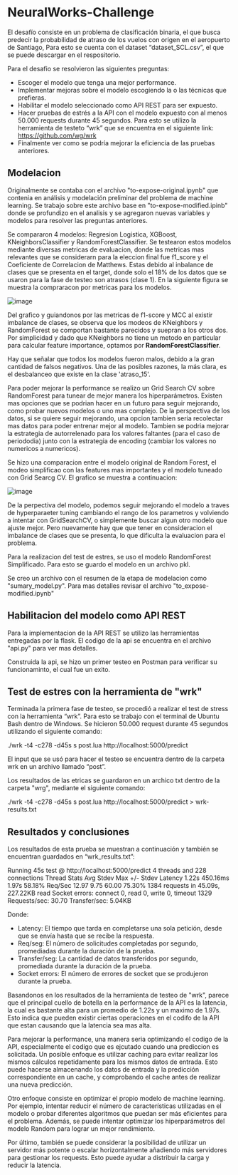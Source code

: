 # NeuralWorks-Challenge

El desafío consiste en un problema de clasificación binaria, el que busca predecir la probabilidad de atraso de los vuelos con origen en el aeropuerto de Santiago, Para esto se cuenta con el dataset “dataset_SCL.csv”, el que se puede descargar en el respositorio.

Para el desafio se resolvieron las siguientes preguntas:
-	Escoger el modelo que tenga una mejor performance.
-	Implementar mejoras sobre el modelo escogiendo la o las técnicas que prefieras.
-	Habilitar el modelo seleccionado como API REST para ser expuesto.
-	Hacer pruebas de estrés a la API con el modelo expuesto con al menos 50.000 requests durante 45 segundos. Para esto se utilizo la herramienta de testeto “wrk” que se encuentra en el siguiente link: https://github.com/wg/wrk
-	Finalmente ver como se podría mejorar la eficiencia de las pruebas anteriores.

## Modelacion

Originalmente se contaba con el archivo "to-expose-original.ipynb" que contenia en análisis y modelación preliminar del problema de machine learning. 
Se trabajo sobre este archivo base en "to-expose-modified.ipinb" donde se profundizo en el analisis y se agregaron nuevas variables y modelos para resolver las preguntas anteriores.

Se compararon 4 modelos: Regresion Logistica, XGBoost, KNeighborsClassifier y RandomForestClassifier. Se testearon estos modelos mediante diversas metricas de evaluacion, donde las metricas mas relevantes que se considerarn para la eleccion final fue f1_score y el Coeficiente de Correlacion de Matthews. Estas debido al inbalance de clases que se presenta en el target, donde solo el 18% de los datos que se usaron para la fase de testeo son atrasos (clase 1). En la siguiente figura se muestra la compraracon por metricas para los modelos.

![image](https://user-images.githubusercontent.com/120424248/221386201-251eb483-55b4-4f9f-860c-a47e1feb7600.png)

Del grafico y guiandonos por las metricas de f1-score y MCC al existir imbalance de clases, se observa que los modeos de KNeighbors y RandomForest se comportan bastante parecidos y suepran a los otros dos. Por simplicidad y dado que KNeighbors no tiene un metodo en particular para calcular feature importance, optamos por **RandomForestClassifier**.

Hay que señalar que todos los modelos fueron malos, debido a la gran cantidad de falsos negativos. Una de las posibles razones, la más clara, es el desbalanceo que existe en la clase 'atraso_15'.

Para poder mejorar la performance se realizo un Grid Search CV sobre RandomForest para tunear de mejor manera los hiperparámetros. Existen mas opciones que se podrian hacer en un futuro para seguir mejorando, como probar nuevos modelos o uno mas complejo. De la perspectiva de los datos, si se quiere seguir mejorando, una opcion tambien seria recolectar mas datos para poder entrenar mejor al modelo. Tambien se podria mejorar la estrategia de autorrelenado para los valores faltantes (para el caso de periododia) junto con la estrategia de encoding (cambiar los valores no numericos a numericos).

Se hizo una comparacion entre el modelo original de Random Forest, el modeo simplificao con las features mas importantes y el modelo tuneado con Grid Searcg CV. El grafico se muestra a continuacion:

![image](https://user-images.githubusercontent.com/120424248/221386510-8c5ea963-2672-4e20-a227-931d02852e31.png)

De la perpectiva del modelo, podemos seguir mejorando el modelo a traves de hyperparaeter tuning cambiando el rango de los parametros y volviendo a intentar con GridSearchCV, o simplemente buscar algun otro modelo que ajuste mejor. Pero nuevamente hay que que tener en consideracion el imbalance de clases que se presenta, lo que dificulta la evaluacion para el problema.

Para la realizacion del test de estres, se uso el modelo RandomForest Simplificado. Para esto se guardo el modelo en un archivo pkl.

Se creo un archivo con el resumen de la etapa de modelacion como "sumary_model.py". Para mas detalles revisar el archivo "to_expose-modified.ipynb"

## Habilitacion del modelo como API REST

Para la implementacion de la API REST se utilizo las herramientas entregadas por la flask. El codigo de la api se encuentra en el archivo "api.py" para ver mas detalles.

Construida la api, se hizo un primer testeo en Postman para verificar su funcionaminto, el cual fue un exito. 

## Test de estres con la herramienta de "wrk"

Terminada la primera fase de testeo, se procedió a realizar el test de stress con la herramienta “wrk”. Para esto se trabajo con el terminal de Ubuntu Bash dentro de Windows. Se hicieron 50.000 request durante 45 segundos utilizando el siguiente comando:

./wrk -t4 -c278 -d45s s post.lua http://localhost:5000/predict

El input que se usó para hacer el testeo se encuentra dentro de la carpeta wrk en un archivo llamado “post”.

Los resultados de las etricas se guardaron en un archico txt dentro de la carpeta "wrg", mediante el siguiente comando:

./wrk -t4 -c278 -d45s s post.lua http://localhost:5000/predict > wrk-results.txt

## Resultados y conclusiones

Los resultados de esta prueba se muestran a continuación y también se encuentran guardados en “wrk_results.txt”:

Running 45s test @ http://localhost:5000/predict
  4 threads and 228 connections
  Thread Stats   Avg      Stdev     Max   +/- Stdev
    Latency     1.22s   450.16ms   1.97s    58.18%
    Req/Sec    12.97      9.75    60.00     75.30%
  1384 requests in 45.09s, 227.22KB read
  Socket errors: connect 0, read 0, write 0, timeout 1329
Requests/sec:     30.70
Transfer/sec:      5.04KB

Donde:
- Latency: El tiempo que tarda en completarse una sola petición, desde que se envía hasta que se recibe la respuesta.
- Req/seg: El número de solicitudes completadas por segundo, promediadas durante la duración de la prueba.
- Transfer/seg: La cantidad de datos transferidos por segundo, promediada durante la duración de la prueba.
- Socket errors: El número de errores de socket que se produjeron durante la prueba.

Basandonos en los resultados de la herramienta de testeo de "wrk", parece que el principal cuello de botella en la performance de la API es la latencia, la cual es bastante alta para un promedio de 1.22s y un maximo de 1.97s. Esto indica que pueden existir ciertas operaciones en el codifo de la API que estan causando que la latencia sea mas alta.

Para mejorar la performance, una manera seria optimizando el codigo de la API, especialmente el codigo que es ejcutado cuando una prediccion es solicitada. Un posible enfoque es utilizar caching para evitar realizar los mismos cálculos repetidamente para los mismos datos de entrada. Esto puede hacerse almacenando los datos de entrada y la predicción correspondiente en un cache, y comprobando el cache antes de realizar una nueva predicción.

Otro enfoque consiste en optimizar el propio modelo de machine learning. Por ejemplo, intentar reducir el número de características utilizadas en el modelo o probar diferentes algoritmos que puedan ser más eficientes para el problema. Además, se puede intentar optimizar los hiperparámetros del modelo Random para lograr un mejor rendimiento.

Por último, también se puede considerar la posibilidad de utilizar un servidor más potente o escalar horizontalmente añadiendo más servidores para gestionar los requests. Esto puede ayudar a distribuir la carga y reducir la latencia.

